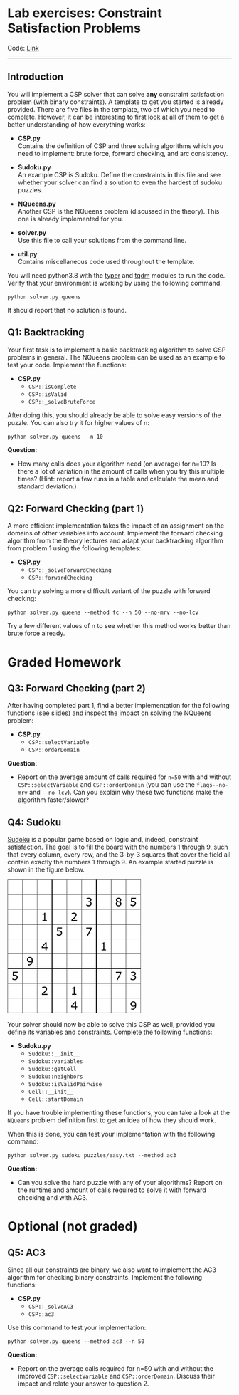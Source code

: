 

# Lab exercises: Constraint Satisfaction Problems

Code: [Link](./code.zip)

---

## Introduction

You will implement a CSP solver that can solve **any** constraint satisfaction problem (with binary constraints). A template to get you started is already provided. There are five files in the template, two of which you need to complete. However, it can be interesting to first look at all of them to get a better understanding of how everything works:

- **CSP.py**  
  Contains the definition of CSP and three solving algorithms which you need to implement: brute force, forward checking, and arc consistency.

- **Sudoku.py**  
  An example CSP is Sudoku. Define the constraints in this file and see whether your solver can find a solution to even the hardest of sudoku puzzles.

- **NQueens.py**  
  Another CSP is the NQueens problem (discussed in the theory). This one is already implemented for you.

- **solver.py**  
  Use this file to call your solutions from the command line.

- **util.py**  
  Contains miscellaneous code used throughout the template.

You will need python3.8 with the [typer](https://pypi.org/project/typer/) and [tqdm](https://pypi.org/project/tqdm/) modules to run the code. Verify that your environment is working by using the following command:

```shell
python solver.py queens
```

It should report that no solution is found.

## Q1: Backtracking

Your first task is to implement a basic backtracking algorithm to solve CSP problems in general. The NQueens problem can be used as an example to test your code. Implement the functions:

- **CSP.py**
  - `CSP::isComplete`
  - `CSP::isValid`
  - `CSP::_solveBruteForce`

After doing this, you should already be able to solve easy versions of the puzzle. You can also try it for higher values of n:

```shell
python solver.py queens --n 10
```

**Question:**

- How many calls does your algorithm need (on average) for n=10? Is there a lot of variation in the amount of calls when you try this multiple times?  (Hint: report a few runs in a table and calculate the mean and standard deviation.)

## Q2: Forward Checking (part 1)

A more efficient implementation takes the impact of an assignment on the domains of other variables into account. Implement the forward checking algorithm from the theory lectures and adapt your backtracking algorithm from problem 1 using the following templates:

- **CSP.py**
  - `CSP::_solveForwardChecking`
  - `CSP::forwardChecking`

You can try solving a more difficult variant of the puzzle with forward checking:

```shell
python solver.py queens --method fc --n 50 --no-mrv --no-lcv
```

Try a few different values of n to see whether this method works better than brute force already.



# Graded Homework

## Q3: Forward Checking (part 2)

After having completed part 1, find a better implementation for the following functions (see slides) and inspect the impact on solving the NQueens problem:

- **CSP.py**
  - `CSP::selectVariable`
  - `CSP::orderDomain`

**Question:**

- Report on the average amount of calls required for `n=50` with and without `CSP::selectVariable` and `CSP::orderDomain` (you can use the `flags--no-mrv` and `--no-lcv`). Can you explain why these two functions make the algorithm faster/slower?



## Q4: Sudoku

[Sudoku](https://en.wikipedia.org/wiki/Sudoku) is a popular game based on logic and, indeed, constraint satisfaction. The goal is to fill the board with the numbers 1 through 9, such that every column, every row, and the 3-by-3 squares that cover the field all contain exactly the numbers 1 through 9. An example started puzzle is shown in the figure below.

<img width=300 src="assets/sudoku.png">

Your solver should now be able to solve this CSP as well, provided you define its variables and constraints. Complete the following functions:

- **Sudoku.py** 
  - `Sudoku::__init__`
  - `Sudoku::variables`
  - `Sudoku::getCell`
  - `Sudoku::neighbors`
  - `Sudoku::isValidPairwise`
  - `Cell::__init__`
  - `Cell::startDomain`

If you have trouble implementing these functions, you can take a look at the `NQueens` problem definition first to get an idea of how they should work.

When this is done, you can test your implementation with the following command:

```shell
python solver.py sudoku puzzles/easy.txt --method ac3
```

**Question:**

- Can you solve the hard puzzle with any of your algorithms? Report on the runtime and amount of calls required to solve it with forward checking and with AC3.



# Optional (not graded)

## Q5: AC3

Since all our constraints are binary, we also want to implement the AC3 algorithm for checking binary constraints. Implement the following functions:

- **CSP.py**
  - `CSP::_solveAC3`
  - `CSP::ac3`

Use this command to test your implementation:

```shell
python solver.py queens --method ac3 --n 50
```

**Question:**

- Report on the average calls required for n=50 with and without the improved `CSP::selectVariable` and `CSP::orderDomain`. Discuss their impact and relate your answer to question 2.
